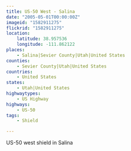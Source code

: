 ```yaml
---
title: US-50 West - Salina
date: "2005-05-01T00:00:00Z"
imageid: "1582911275"
flickrid: "1582911275"
location:
    latitude: 38.957536
    longitude: -111.862122
places:
    - Salina|Sevier County|Utah|United States
counties:
    - Sevier County|Utah|United States
countries:
    - United States
states:
    - Utah|United States
highwaytypes:
    - US Highway
highways:
    - US-50
tags:
    - Shield

---
```

US-50 west shield in Salina